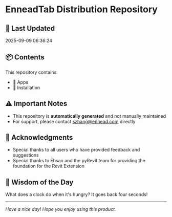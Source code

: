 # EnneadTab Distribution Repository

## 📅 Last Updated
2025-09-09 06:36:24



## 📦 Contents
This repository contains:
- 📂 Apps
- 📂 Installation

## ⚠️ Important Notes
- This repository is **automatically generated** and not manually maintained
- For support, please contact szhang@ennead.com directly

## 🙏 Acknowledgments
- Special thanks to all users who have provided feedback and suggestions
- Special thanks to Ehsan and the pyRevit team for providing the foundation for the Revit Extension

## 💭 Wisdom of the Day
What does a clock do when it's hungry? It goes back four seconds!

---
*Have a nice day! Hope you enjoy using this product.*
